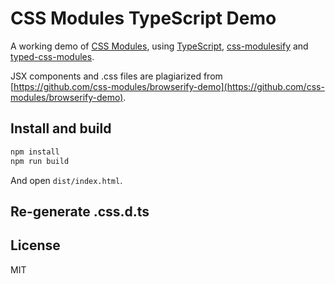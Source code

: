 # CSS Modules TypeScript Demo

A working demo of [CSS Modules](https://github.com/css-modules/css-modules), using [TypeScript](http://www.typescriptlang.org/), [css-modulesify](https://github.com/css-modules/css-modulesify) and [typed-css-modules](https://github.com/Quramy/typed-css-modules).

JSX components and .css files are plagiarized from [https://github.com/css-modules/browserify-demo](https://github.com/css-modules/browserify-demo).

## Install and build

```sh
npm install
npm run build
```

And open `dist/index.html`.

## Re-generate .css.d.ts

## License
MIT
